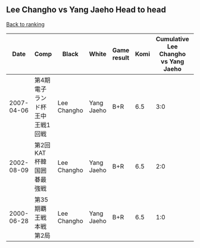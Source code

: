 ## Lee Changho vs Yang Jaeho Head to head

[Back to ranking](../../index.md)




| **Date** | **Comp** | **Black** | **White** | **Game result** | **Komi** | **Cumulative Lee Changho vs Yang Jaeho** | **Lee Changho streak** | **Yang Jaeho streak** | 
| --- | --- | --- | --- | --- | --- | --- | --- | --- |
| 2007-04-06 | 第4期電子ランド杯王中王戦1回戦 | Lee Changho | Yang Jaeho | B+R | 6.5 | 3:0 | 3 | 0 | 
| 2002-08-09 | 第2回KAT杯韓国囲碁最強戦 | Lee Changho | Yang Jaeho | B+R | 6.5 | 2:0 | 2 | 0 | 
| 2000-06-28 | 第35期覇王戦本戦第2局 | Lee Changho | Yang Jaeho | B+R | 6.5 | 1:0 | 1 | 0 |




